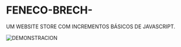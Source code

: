 # FENECO-BRECH-
UM WEBSITE STORE COM INCREMENTOS BÁSICOS DE JAVASCRIPT.

![DEMONSTRACION](https://github.com/Daniel-Tavares-de-Lima/FENECO-BRECH-/blob/main/LADING%20PAGE.gif)
